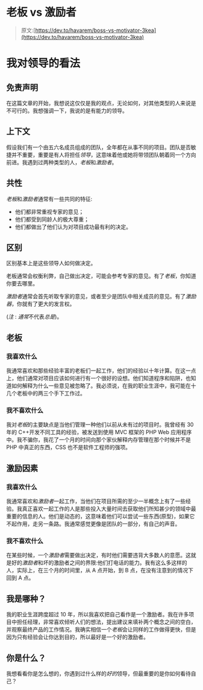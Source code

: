 # 老板 vs 激励者

> 原文:[https://dev.to/havarem/boss-vs-motivator-3kea](https://dev.to/havarem/boss-vs-motivator-3kea)

# [](#my-take-about-leadership)我对领导的看法

## [](#disclaimer)免责声明

在这篇文章的开始，我想说这仅仅是我的观点，无论如何，对其他类型的人来说是不可行的。我想强调一下，我说的是有能力的领导。

## [](#context)上下文

假设我们有一个由五六名成员组成的团队，全年都在从事不同的项目。团队是否敏捷并不重要，重要是有人将担任*领导*，这意味着他或她将带领团队朝着同一个方向前进。我遇到过两种类型的人，*老板*和*激励者*。

## [](#commonalities)共性

*老板*和*激励者*通常有一些共同的特征:

*   他们都非常重视专家的意见；
*   他们都受到同龄人的极大尊重；
*   他们都做出了他们认为对项目成功最有利的决定。

## [](#distinction)区别

区别基本上是这些领导人如何做决定。

老板通常会权衡利弊，自己做出决定，可能会参考专家的意见。有了*老板*，你知道你要去哪里。

*激励者*通常会首先听取专家的意见，或者至少是团队中相关成员的意见。有了*激励器*，你就有了更大的发言权。

(*注* : *通常*不代表*总是*)。

## [](#boss)老板

### [](#what-i-like)我喜欢什么

我通常喜欢和那些经验丰富的老板们一起工作，他们的经验以十年计算。在这一点上，他们通常对项目应该如何进行有一个很好的设想。他们知道程序和陷阱，也知道如何解释为什么一些意见被忽略了。我必须说，在我的职业生涯中，我可能在十几个老板中的两三个手下工作过。

### [](#what-i-dont-like)我不喜欢什么

我对*老板*的主要缺点是当他们管理一种他们以前从未有过的项目时。我曾经有 30 年的 C++开发不同工具的经验，被发送到使用 MVC 框架的 PHP Web 应用程序中。我不骗你，我花了一个月的时间向那个家伙解释内存管理在那个时候并不是 PHP 中真正的东西，CSS 也不是软件工程师的强项。

## [](#motivator)激励因素

### [](#what-i-like)我喜欢什么

我通常喜欢和*激励者*一起工作，当他们在项目所需的至少一半概念上有了一些经验。我真正喜欢一起工作的人是那些投入大量时间去获取他们所知甚少的领域中最重要的信息的人。他们是动态的，这意味着他们可以尝试一些东西(原型)，如果它不起作用，走另一条路。我通常感觉更像是团队的一部分，有自己的声音。

### [](#what-i-dont-like)我不喜欢什么

在某些时候，一个*激励者*需要做出决定，有时他们需要违背大多数人的意愿。这就是好的*激励者*和坏的激励者之间的界限:他们打电话的能力。我有这么多这样的人，实际上，在三个月的时间里，从 A 点开始，到 B 点，在没有注意到的情况下回到 A 点。

## [](#what-kind-am-i)我是哪种？

我的职业生涯跨度超过 10 年，所以我喜欢把自己看作是一个激励者。我在许多项目中担任经理，非常喜欢倾听人们的想法，提出建议来填补两个概念之间的空白，并观察最终产品的工作情况。我确实相信一个*老板*会让同样的工作做得更快，但是因为只有经验会让你达到目的，所以最好是一个好的激励者。

## [](#what-are-you)你是什么？

我想看看你是怎么想的，你遇到过什么样的*好的*领导，但最重要的是你如何看待自己？